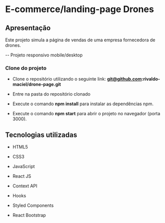 # E-commerce/landing-page Drones

## Apresentação

Este projeto simula a página de vendas de uma empresa fornecedora de drones.

-- Projeto responsivo mobile/desktop


### Clone do projeto

- Clone o repositório utilizando o seguinte link:
**git@github.com:rivaldo-maciel/drone-page.git**

- Entre na pasta do repositório clonado

- Execute o comando **npm install** para instalar as dependências npm.

- Execute o comando **npm start** para abrir o projeto no navegador (porta 3000).

## Tecnologias utilizadas

- HTML5

- CSS3

- JavaScript

- React JS

- Context API

- Hooks

- Styled Components

- React Bootstrap


